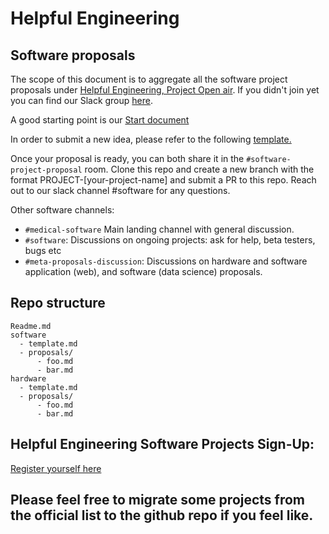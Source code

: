 # Helpful Engineering

## Software proposals

The scope of this document is to aggregate all the software project proposals under [Helpful Engineering, Project Open air](https://www.projectopenair.org/). If you didn't join yet you can find our Slack group [here](https://join.slack.com/t/helpfulengineering/shared_invite/zt-csc50xh2-fUHR8BDGIqPDVyadU73roA).

A good starting point is our [Start document](https://docs.google.com/document/d/1cM87eJdXhP_8e9gJJZ_SnZXdo_huWsBmMzcqYWbhEOg/edit#)

In order to submit a new idea, please refer to the following [template.](https://github.com/Helpful-Engineers/resources/blob/master/software/template.md)

Once your proposal is ready, you can both share it in the `#software-project-proposal` room. Clone this repo and create a new branch with the format PROJECT-[your-project-name] and submit a PR to this repo.  Reach out to our slack channel #software for any questions.

Other software channels:
* `#medical-software` Main landing channel with general discussion.
* `#software`: Discussions on ongoing projects: ask for help, beta testers, bugs etc
* `#meta-proposals-discussion`: Discussions on hardware and software application (web), and software (data science) proposals.  

## Repo structure

```
Readme.md
software
  - template.md
  - proposals/
      - foo.md
      - bar.md
hardware
  - template.md
  - proposals/
      - foo.md
      - bar.md

```

## Helpful Engineering Software Projects Sign-Up:
[Register yourself here](https://docs.google.com/forms/d/1PXSmMU-MOshe-qZCk3wqHHxA8LN6gN5VSj_gWCABjGQ/viewform?edit_requested=true)

## Please feel free to migrate some projects from the official list to the github repo if you feel like.


